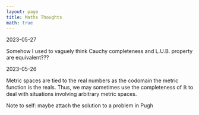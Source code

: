 ```yaml
---
layout: page
title: Maths Thoughts
math: true
---
```


2023-05-27

Somehow I used to vaguely think Cauchy completeness and L.U.B. property are equivalent???

2023-05-26

Metric spaces are tied to the real numbers as the codomain the metric function is the reals. Thus, we may sometimes use the completeness of $\mathbb{R}$ to deal with situations involving arbitrary metric spaces.

Note to self: maybe attach the solution to a problem in Pugh